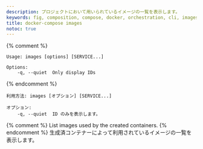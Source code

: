 ```yaml
---
description: プロジェクトにおいて用いられているイメージの一覧を表示します。
keywords: fig, composition, compose, docker, orchestration, cli, images
title: docker-compose images
notoc: true
---
```


{% comment %}
```none
Usage: images [options] [SERVICE...]

Options:
    -q, --quiet  Only display IDs
```
{% endcomment %}
```none
利用方法: images [オプション] [SERVICE...]

オプション:
    -q, --quiet  ID のみを表示します。
```

{% comment %}
List images used by the created containers.
{% endcomment %}
生成済コンテナーによって利用されているイメージの一覧を表示します。
